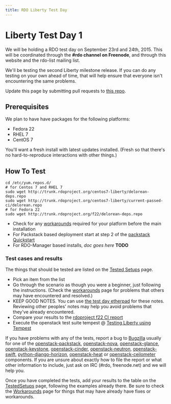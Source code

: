 ```yaml
---
title: RDO Liberty Test Day
---
```


# Liberty Test Day 1

We will be holding a RDO test day on September 23rd and 24th, 2015. 
This will be coordinated through the **#rdo channel on Freenode**, and 
through this website and the rdo-list mailing list.

We'll be testing the second Liberty milestone release. If you can do
any testing on your own ahead of time, that will help ensure that 
everyone isn't encountering the same problems.

Update this page by submitting pull requests to [this
repo](https://github.com/redhat-openstack/website).

## Prerequisites

We plan to have have packages for the following platforms:

* Fedora 22
* RHEL 7
* CentOS 7

You'll want a fresh install with latest updates installed. 
(Fresh so that there's no hard-to-reproduce interactions with other things.)

## How To Test

    cd /etc/yum.repos.d/
    # for Centos 7 and RHEL 7
    sudo wget http://trunk.rdoproject.org/centos7-liberty/delorean-deps.repo
    sudo wget http://trunk.rdoproject.org/centos7-liberty/current-passed-ci/delorean.repo
    # for Fedora 22
    sudo wget http://trunk.rdoproject.org/f22/delorean-deps.repo

* Check for any [workarounds](/testday/workarounds-liberty-01) required for your platform before the main installation
* For Packstack based deployment start at step 2 of the [packstack Quickstart](http://openstack.redhat.com/Quickstart#Step_2:_Install_Packstack_Installer)
* For RDO-Manager based installs, *doc goes here* **TODO**

### Test cases and results

The things that should be tested are listed on the [Tested Setups](/testday/testedsetups-liberty-01) page.

* Pick an item from the list
* Go through the scenario as though you were a beginner, just following the instructions. (Check the [workarounds](/testday/workarounds-liberty-01) page for problems that others may have encountered and resolved.)
* KEEP GOOD NOTES. You can use [the test day etherpad](https://etherpad.openstack.org/p/rdo_test_day_sep_2015) for these notes. Reviewing other peoples' notes may help you avoid problems that they've already encountered.
* Compare your results to the [rdoproject f22 CI report](http://trunk.rdoproject.org/f22/report.html)
* Execute the openstack test suite tempest @ [Testing Liberty using Tempest](/uncategorized/testing-liberty-using-tempest/)

If you have problems with any of the tests, report a bug to [Bugzilla](https://bugzilla.redhat.com) usually for one of the 
[openstack-packstack](https://bugzilla.redhat.com/enter_bug.cgi?product=RDO&component=openstack-packstack), 
[openstack-nova](https://bugzilla.redhat.com/enter_bug.cgi?product=RDO&component=openstack-nova), [openstack-glance](https://bugzilla.redhat.com/enter_bug.cgi?product=RDO&component=openstack-glance), [openstack-keystone](https://bugzilla.redhat.com/enter_bug.cgi?product=RDO&component=openstack-keystone), [openstack-cinder](https://bugzilla.redhat.com/enter_bug.cgi?product=RDO&component=openstack-cinder),
[openstack-neutron](https://bugzilla.redhat.com/enter_bug.cgi?product=RDO&component=openstack-neutron), [openstack-swift](https://bugzilla.redhat.com/enter_bug.cgi?product=RDO&component=openstack-swift),  [python-django-horizon](https://bugzilla.redhat.com/enter_bug.cgi?product=RDO&component=python-django-horizon), [openstack-heat](https://bugzilla.redhat.com/enter_bug.cgi?product=RDO&component=openstack-heat) or [openstack-ceilometer](https://bugzilla.redhat.com/enter_bug.cgi?product=RDO&component=openstack-ceilometer) components. If you are unsure about exactly how to file the report or what other information to include, just ask on IRC (#rdo, freenode.net)  and we will help you.

Once you have completed the tests, add your results to the table on the [TestedSetups](/testday/testedsetups-liberty-01) page, following the examples already there. Be sure to check the [Workarounds](/testday/workarounds-2015-01) page for things that may have already have fixes or workarounds.
